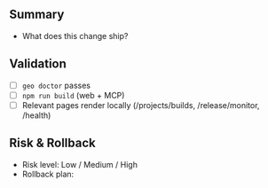 ## Summary
- What does this change ship?

## Validation
- [ ] `geo doctor` passes
- [ ] `npm run build` (web + MCP)
- [ ] Relevant pages render locally (/projects/builds, /release/monitor, /health)

## Risk & Rollback
- Risk level: Low / Medium / High
- Rollback plan:
